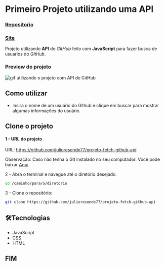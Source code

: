 # Primeiro Projeto utilizando uma API

### [Repositorio](https://github.com/julioresende77/projeto-fetch-github-api/)

### [Site](https://julioresende77.github.io/projeto-fetch-github-api/)

Projeto utilizando **API** do *GitHub* feito com **JavaScript** para fazer busca de usuarios do *GitHub*.


### Preview do projeto
<img src="./src/img/Gif-projeto-github-api.gif" alt="gif utilizando o projeto com API do GitHub">


## Como utilizar
- Insira o nome de um usuário do Github e clique em buscar para mostrar algumas informações do usuário.

## Clone o projeto

#### 1 - URL do projeto
URL: https://github.com/julioresende77/projeto-fetch-github-api

Observação: Caso não tenha o Git instalado no seu computador. Você pode baixar [Aqui](https://git-scm.com/downloads).

2 - Abra o terminal e navegue até o diretório desejado:
```bash
cd /caminho/para/o/diretorio
```
3 - Clone o repositório:
```bash
git clone https://github.com/julioresende77/projeto-fetch-github-api
```

## 🛠️Tecnologias
- JavaScript
- CSS
- HTML

## FIM